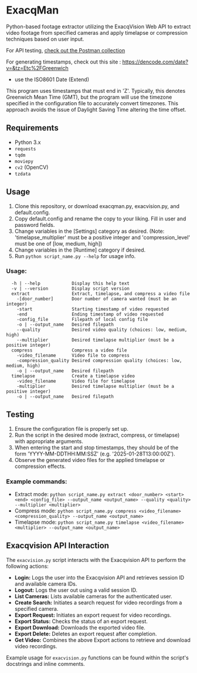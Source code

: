# ExacqMan
Python-based footage extractor utilizing the ExacqVision Web API to extract video footage from specified cameras and apply timelapse or compression techniques based on user input.

For API testing, [check out the Postman collection](https://weareipc.postman.co/workspace/Industrial-Pallet-Corp~f0dc5379-c365-405e-8a29-ee8050839c42/collection/38801065-56761369-c40d-4cb1-9ab1-3f0a7efb59c9?action=share&creator=38801065&active-environment=7096363-3d41cab2-1adc-47b2-8041-ef8c9b87eb00)

For generating timestamps, check out this site : https://dencode.com/date?v=&tz=Etc%2FGreenwich
  - use the ISO8601 Date (Extend)

This program uses timestamps that must end in 'Z'. Typically, this denotes Greenwich Mean Time (GMT), but the program will use the timezone specified in the configuration file to accurately convert timezones. This approach avoids the issue of Daylight Saving Time altering the time offset.

## Requirements

- Python 3.x
- `requests`
- `tqdm`
- `moviepy`
- `cv2` (OpenCV)
- `tzdata`

## Usage

1. Clone this repository, or download exacqman.py, exacvision.py, and default.config.
2. Copy default.config and rename the copy to your liking. Fill in user and password fields. 
3. Change variables in the [Settings] category as desired. (Note: 'timelapse_multiplier' must be a positive integer and 'compression_level' must be one of [low, medium, high])
4. Change variables in the [Runtime] category if desired.
5. Run `python script_name.py --help` for usage info.

### Usage:

```
  -h | --help            Display this help text
  -v | --version         Display script version
  extract                Extract, timelapse, and compress a video file
    -[door_number]       Door number of camera wanted (must be an integer)
    -start               Starting timestamp of video requested
    -end                 Ending timestamp of video requested
    -config_file         Filepath of local config file
    -o | --output_name   Desired filepath
    --quality            Desired video quality (choices: low, medium, high)
    --multiplier         Desired timelapse multiplier (must be a positive integer)
  compress               Compress a video file
    -video_filename      Video file to compress
    -compression_quality Desired compression quality (choices: low, medium, high)
    -o | --output_name   Desired filepath
  timelapse              Create a timelapse video
    -video_filename      Video file for timelapse
    -multiplier          Desired timelapse multiplier (must be a positive integer)
    -o | --output_name   Desired filepath
```

## Testing

1. Ensure the configuration file is properly set up.
2. Run the script in the desired mode (extract, compress, or timelapse) with appropriate arguments.
3. When entering the start and stop timestamps, they should be of the form 'YYYY-MM-DDTHH:MM:SSZ' (e.g. '2025-01-28T13:00:00Z').
4. Observe the generated video files for the applied timelapse or compression effects.

### Example commands:

- Extract mode: `python script_name.py extract <door_number> <start> <end> <config_file> --output_name <output_name> --quality <quality> --multiplier <multiplier>`
- Compress mode: `python script_name.py compress <video_filename> <compression_quality> --output_name <output_name>`
- Timelapse mode: `python script_name.py timelapse <video_filename> <multiplier> --output_name <output_name>`

## Exacqvision API Interaction

The `exacvision.py` script interacts with the Exacqvision API to perform the following actions:

- **Login:** Logs the user into the Exacqvision API and retrieves session ID and available camera IDs.
- **Logout:** Logs the user out using a valid session ID.
- **List Cameras:** Lists available cameras for the authenticated user.
- **Create Search:** Initiates a search request for video recordings from a specified camera.
- **Export Request:** Initiates an export request for video recordings.
- **Export Status:** Checks the status of an export request.
- **Export Download:** Downloads the exported video file.
- **Export Delete:** Deletes an export request after completion.
- **Get Video:** Combines the above Export actions to retrieve and download video recordings.

Example usage for `exacvision.py` functions can be found within the script's docstrings and inline comments.
